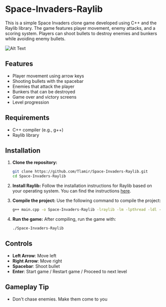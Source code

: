 ﻿# Space-Invaders-Raylib

This is a simple Space Invaders clone game developed using C++ and the Raylib library. The game features player movement, enemy attacks, and a scoring system. Players can shoot bullets to destroy enemies and bunkers while avoiding enemy bullets.

![Alt Text](https://i.giphy.com/media/v1.Y2lkPTc5MGI3NjExbXV6ZGF4cGw3ZHp1NmVtdWViMXJrdms4ZG1icHV5YWdqYWZqcjkyOCZlcD12MV9pbnRlcm5hbF9naWZfYnlfaWQmY3Q9Zw/LmzjR5n69ySN9eW8t2/giphy.gif)

## Features

- Player movement using arrow keys
- Shooting bullets with the spacebar
- Enemies that attack the player
- Bunkers that can be destroyed
- Game over and victory screens
- Level progression

## Requirements

- C++ compiler (e.g., g++)
- Raylib library

## Installation

1. **Clone the repository:**
   ```bash
   git clone https://github.com/Tlamir/Space-Invaders-Raylib.git
   cd Space-Invaders-Raylib
   ```

2. **Install Raylib:**
   Follow the installation instructions for Raylib based on your operating system. You can find the instructions [here](https://github.com/raysan5/raylib#installation).

3. **Compile the project:**
   Use the following command to compile the project:
   ```bash
   g++ main.cpp -o Space-Invaders-Raylib -lraylib -lm -lpthread -ldl -lrt -lX11
   ```

4. **Run the game:**
   After compiling, run the game with:
   ```bash
   ./Space-Invaders-Raylib
   ```

## Controls

- **Left Arrow**: Move left
- **Right Arrow**: Move right
- **Spacebar**: Shoot bullet
- **Enter**: Start game / Restart game / Proceed to next level

## Gameplay Tip
- Don't chase enemies. Make them come to you
